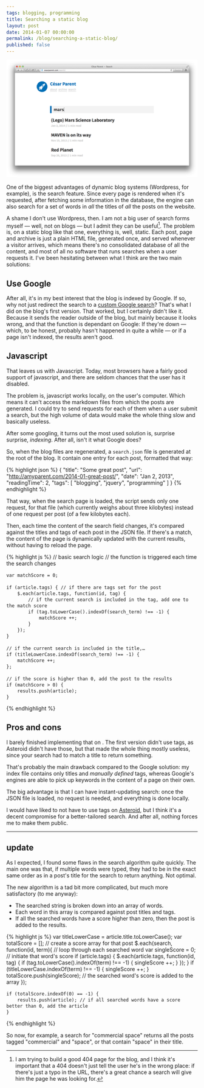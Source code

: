```yaml
---
tags: blogging, programming
title: Searching a static blog
layout: post
date: 2014-01-07 00:00:00
permalink: /blog/searching-a-static-blog/
published: false
---
```


![Search Form on the blog](/static/media/2014/01/search.png)

One of the biggest advantages of dynamic blog systems (Wordpress, for example), is the search feature. Since every page is rendered when it's requested, after fetching some information in the database, the engine can also search for a set of words in _all_ the titles of _all_ the posts on the website.

<!--more-->

A shame I don't use Wordpress, then. I am not a big user of search forms myself — well, not on blogs — but I admit they can be useful[^1]. The problem is, on a static blog like that one, everything is, well, static. Each post, page and archive is just a plain HTML file, generated once, and served whenever a visitor arrives, which means there's no consolidated database of all the content, and most of all no software that runs searches when a user requests it. I've been hesitating between what I think are the two main solutions:

## Use Google

After all, it's in my best interest that the blog is indexed by Google. If so, why not just redirect the search to a [custom Google search][1]? That's what I did on the blog's first version. That worked, but I certainly didn't like it. Because it sends the reader outside of the blog, but mainly because it looks wrong, and that the function is dependant on Google: If they're down — which, to be honest, probably hasn't happened in quite a while — or if a page isn't indexed, the results aren't good.

## Javascript

That leaves us with Javascript. Today, most browsers have a fairly good support of javascript, and there are seldom chances that the user has it disabled.

The problem is, javascript works locally, on the user's computer. Which means it can't access the markdown files from which the posts are generated. I could try to send requests for each of them when a user submit a search, but the high volume of data would make the whole thing slow and basically useless.

After some googling, it turns out the most used solution is, surprise surprise, _indexing_. After all, isn't it what Google does?

So, when the blog files are regenerated, a `search.json` file is generated at the root of the blog. It contain one entry for each post, formatted that way:

{% highlight json %}
    {
    	"title": "Some great post",
    	"url": "http://amyparent.com/2014-01-great-post/",
    	"date": "Jan 2, 2013",
    	"readingTime": 2,
    	"tags": [
    		"blogging",
    		"jquery",
    		"programming"
    	]
    }
{% endhighlight %}

That way, when the search page is loaded, the script sends only one request, for that file (which currently weighs about three kilobytes) instead of one request per post (of a few kilobytes each).

Then, each time the content of the search field changes, it's compared against the titles and tags of each post in the JSON file. If there's a match, the content of the page is dynamically updated with the current results, without having to reload the page.

{% highlight js %}
    // basic search logic
    // the function is triggered each time the search changes

    var matchScore = 0;

    if (article.tags) { // if there are tags set for the post
    	$.each(article.tags, function(id, tag) {
    		// if the current search is included in the tag, add one to the match score
    		if (tag.toLowerCase().indexOf(search_term) !== -1) {
    			matchScore ++;
    		}
    	});
    }

    // if the current search is included in the title,…
    if (titleLowerCase.indexOf(search_term) !== -1) {
    	matchScore ++;
    };

    // if the score is higher than 0, add the post to the results
    if (matchScore > 0) {
    	results.push(article);
    }
{% endhighlight %}
    

## Pros and cons

I barely finished implementing that on . The first version didn't use tags, as Asteroid didn't have those, but that made the whole thing mostly useless, since your search had to match a title to return something.

That's probably the main drawback compared to the Google solution: my index file contains only titles and _manually defined_ tags, whereas Google's engines are able to pick up keywords in the content of a page on their own.

The big advantage is that I can have instant-updating search: once the JSON file is loaded, no request is needed, and everything is done locally.

I would have liked to not have to use tags on [Asteroid][2], but I think it's a decent compromise for a better-tailored search. And after all, nothing forces me to make them public.

***

## update

As I expected, I found some flaws in the search algorithm quite quickly. The main one was that, if multiple words were typed, they had to be in the exact same order as in a post's title for the search to return anything. Not optimal.

The new algorithm is a tad bit more complicated, but much more satisfactory (to me anyway):

* The searched string is broken down into an array of words.
* Each word in this array is compared against post titles and tags.
* If all the searched words have a score higher than zero, then the post is added to the results.

{% highlight js %}
    var titleLowerCase = article.title.toLowerCase();
    var totalScore = []; // create a score array for that post
    $.each(search, function(id, term){ // loop through each searched word
    	var singleScore = 0; // initiate that word's score
    	if (article.tags) {
    		$.each(article.tags, function(id, tag) {
    			if (tag.toLowerCase().indexOf(term) !== -1) {
    				singleScore ++;
    			}
    		});
    	}
    	if (titleLowerCase.indexOf(term) !== -1) {
    		singleScore ++;
    	}
    	totalScore.push(singleScore); // the searched word's score is added to the array
    });

    if (totalScore.indexOf(0) == -1) {
    	results.push(article); // if all searched words have a score better than 0, add the article
    }
{% endhighlight %}

So now, for example, a search for "commercial space" returns all the posts tagged "commercial" and "space", or that contain "space" in their title.


[^1]: I am trying to build a good 404 page for the blog, and I think it's important that a 404 doesn't just tell the user he's in the wrong place: if there's just a typo in the URL, there's a great chance a search will give him the page he was looking for.

[1]: https://www.google.fr/search?client=safari&rls=en&q=site:amyparent.com&20mars
[2]: http://github.com/amyinorbit/Asteroid